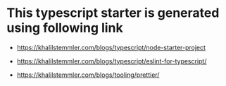 # This typescript starter is generated using following link

- <https://khalilstemmler.com/blogs/typescript/node-starter-project>

- <https://khalilstemmler.com/blogs/typescript/eslint-for-typescript/>

- <https://khalilstemmler.com/blogs/tooling/prettier/>
